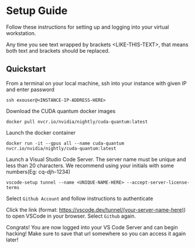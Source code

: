 # Setup Guide
Follow these instructions for setting up and logging into your virtual workstation. 

Any time you see text wrapped by brackets \<LIKE-THIS-TEXT>, that means both text and brackets should be replaced.

## Quickstart
From a terminal on your local machine, ssh into your instance with given IP and enter password
```
ssh exouser@<INSTANCE-IP-ADDRESS-HERE>
```

Download the CUDA quantum docker images
```
docker pull nvcr.io/nvidia/nightly/cuda-quantum:latest
```

Launch the docker container
```
docker run -it --gpus all --name cuda-quantum nvcr.io/nvidia/nightly/cuda-quantum:latest
```

Launch a Visual Studio Code Server. The server name must be unique and less than 20 characters. We recommend using your initials with some numbers(Eg: cq-djh-1234)
```
vscode-setup tunnel --name <UNIQUE-NAME-HERE> --accept-server-license-terms
```

Select `Github Account` and follow instructions to authenticate

Click the link (format: <https://vscode.dev/tunnel/(your-server-name-here)>) to open VSCode in your browser. Select `Github` again.

Congrats! You are now logged into your VS Code Server and can begin hacking! Make sure to save that url somewhere so you can access it again later!
